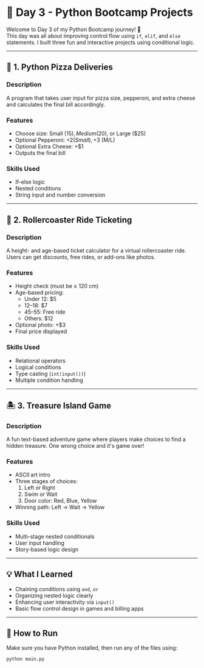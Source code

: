 # 🐍 Day 3 - Python Bootcamp Projects

Welcome to Day 3 of my Python Bootcamp journey! 🚀  
This day was all about improving control flow using `if`, `elif`, and `else` statements. I built three fun and interactive projects using conditional logic.

---

## 🍕 1. Python Pizza Deliveries

### Description
A program that takes user input for pizza size, pepperoni, and extra cheese and calculates the final bill accordingly.

### Features
- Choose size: Small ($15), Medium ($20), or Large ($25)
- Optional Pepperoni: +$2 (Small), +$3 (M/L)
- Optional Extra Cheese: +$1
- Outputs the final bill

### Skills Used
- If-else logic
- Nested conditions
- String input and number conversion

---

## 🎢 2. Rollercoaster Ride Ticketing

### Description
A height- and age-based ticket calculator for a virtual rollercoaster ride. Users can get discounts, free rides, or add-ons like photos.

### Features
- Height check (must be ≥ 120 cm)
- Age-based pricing:
  - Under 12: $5
  - 12–18: $7
  - 45–55: Free ride
  - Others: $12
- Optional photo: +$3
- Final price displayed

### Skills Used
- Relational operators
- Logical conditions
- Type casting (`int(input())`)
- Multiple condition handling

---

## 🏝️ 3. Treasure Island Game

### Description
A fun text-based adventure game where players make choices to find a hidden treasure. One wrong choice and it's game over!

### Features
- ASCII art intro
- Three stages of choices:
  1. Left or Right
  2. Swim or Wait
  3. Door color: Red, Blue, Yellow
- Winning path: Left → Wait → Yellow

### Skills Used
- Multi-stage nested conditionals
- User input handling
- Story-based logic design

---

## 💡 What I Learned
- Chaining conditions using `and`, `or`
- Organizing nested logic clearly
- Enhancing user interactivity via `input()`
- Basic flow control design in games and billing apps

---

## 📂 How to Run
Make sure you have Python installed, then run any of the files using:

```bash
python main.py
